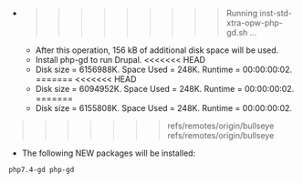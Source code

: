 * >>>>>>>>> Running inst-std-xtra-opw-php-gd.sh ...
  * After this operation, 156 kB of additional disk space will be used.
  * Install php-gd to run Drupal.
<<<<<<< HEAD
  * Disk size = 6156988K. Space Used = 248K. Runtime = 00:00:00:02.
=======
<<<<<<< HEAD
  * Disk size = 6094952K. Space Used = 248K. Runtime = 00:00:00:02.
=======
  * Disk size = 6155808K. Space Used = 248K. Runtime = 00:00:00:02.
>>>>>>> refs/remotes/origin/bullseye
>>>>>>> refs/remotes/origin/bullseye
  * The following NEW packages will be installed:
  ```bash
php7.4-gd php-gd
  ```
